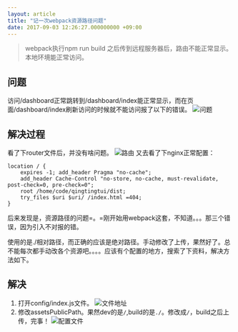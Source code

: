 ```yaml
---
layout: article
title: "记一次webpack资源路径问题"
date: 2017-09-03 12:26:27.000000000 +09:00
---
```


>webpack执行npm run build 之后传到远程服务器后，路由不能正常显示。本地环境能正常访问。
## 问题
访问/dashboard正常跳转到/dashboard/index能正常显示，而在页面/dashboard/index刷新访问的时候就不能访问报了以下的错误。
![问题][1]
## 解决过程
看了下router文件后，并没有啥问题。
![路由][2]
又去看了下nginx正常配置：
```
location / {
    expires -1; add_header Pragma "no-cache";
    add_header Cache-Control "no-store, no-cache, must-revalidate, post-check=0, pre-check=0";
    root /home/code/qingtingtui/dist;
    try_files $uri $uri/ /index.html =404;
}
```
后来发现是，资源路径的问题=。=刚开始用webpack这套，不知道。。。那三个错误，因为引入不对报的错。
<script type=text/javascript src=./static/js/app.508ef9f77b875a8ecd8b.js></script>
使用的是./相对路径，而正确的应该是绝对路径。手动修改了上传，果然好了。总不能每次都手动改各个资源吧。。。。应该有个配置的地方，搜索了下资料，解决方法如下。
## 解决
1. 打开config/index.js文件。
![文件地址][3]
2. 修改assetsPublicPath。果然dev的是`/`,build的是`./`。修改成`/`，build之后上传，完事！
![配置文件][4]


  [1]: https://o8ekw8sx0.qnssl.com/B9CF5B26-7F4C-430A-AB68-0D430250580F.png
  [2]: https://o8ekw8sx0.qnssl.com/0BCAB6E5-C21A-453E-A71A-E86543F5D866.png
  [3]: https://o8ekw8sx0.qnssl.com/C1498B8B-5797-46A7-B7BF-F28178FAD03A.png
  [4]: https://o8ekw8sx0.qnssl.com/500C1B23-6339-465A-AB70-43601954DF8C.png
